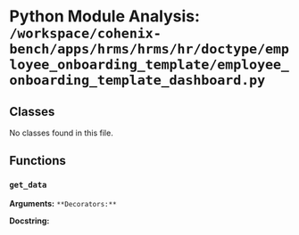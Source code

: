 # Python Module Analysis: `/workspace/cohenix-bench/apps/hrms/hrms/hr/doctype/employee_onboarding_template/employee_onboarding_template_dashboard.py`

## Classes

No classes found in this file.


## Functions

### `get_data`
**Arguments:** ``
**Decorators:** ``

**Docstring:**
```

```

